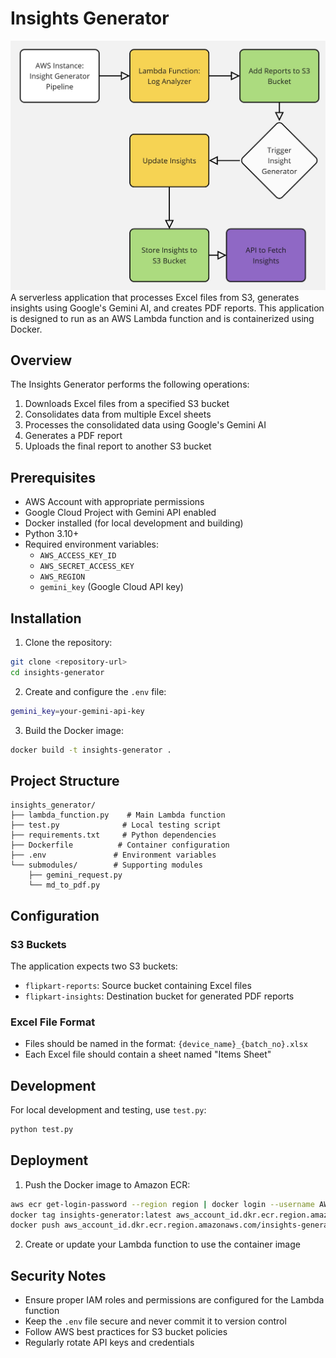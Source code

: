 # Insights Generator
![Banner](insight.jpg)  
A serverless application that processes Excel files from S3, generates insights using Google's Gemini AI, and creates PDF reports. This application is designed to run as an AWS Lambda function and is containerized using Docker.

## Overview

The Insights Generator performs the following operations:
1. Downloads Excel files from a specified S3 bucket
2. Consolidates data from multiple Excel sheets
3. Processes the consolidated data using Google's Gemini AI
4. Generates a PDF report
5. Uploads the final report to another S3 bucket

## Prerequisites

- AWS Account with appropriate permissions
- Google Cloud Project with Gemini API enabled
- Docker installed (for local development and building)
- Python 3.10+
- Required environment variables:
  - `AWS_ACCESS_KEY_ID`
  - `AWS_SECRET_ACCESS_KEY`
  - `AWS_REGION`
  - `gemini_key` (Google Cloud API key)

## Installation

1. Clone the repository:
```bash
git clone <repository-url>
cd insights-generator
```

2. Create and configure the `.env` file:
```bash
gemini_key=your-gemini-api-key
```

3. Build the Docker image:
```bash
docker build -t insights-generator .
```

## Project Structure

```
insights_generator/
├── lambda_function.py    # Main Lambda function
├── test.py              # Local testing script
├── requirements.txt     # Python dependencies
├── Dockerfile          # Container configuration
├── .env               # Environment variables
└── submodules/        # Supporting modules
    ├── gemini_request.py
    └── md_to_pdf.py
```

## Configuration

### S3 Buckets
The application expects two S3 buckets:
- `flipkart-reports`: Source bucket containing Excel files
- `flipkart-insights`: Destination bucket for generated PDF reports

### Excel File Format
- Files should be named in the format: `{device_name}_{batch_no}.xlsx`
- Each Excel file should contain a sheet named "Items Sheet"

## Development

For local development and testing, use `test.py`:
```bash
python test.py
```

## Deployment

1. Push the Docker image to Amazon ECR:
```bash
aws ecr get-login-password --region region | docker login --username AWS --password-stdin aws_account_id.dkr.ecr.region.amazonaws.com
docker tag insights-generator:latest aws_account_id.dkr.ecr.region.amazonaws.com/insights-generator:latest
docker push aws_account_id.dkr.ecr.region.amazonaws.com/insights-generator:latest
```

2. Create or update your Lambda function to use the container image

## Security Notes

- Ensure proper IAM roles and permissions are configured for the Lambda function
- Keep the `.env` file secure and never commit it to version control
- Follow AWS best practices for S3 bucket policies
- Regularly rotate API keys and credentials
